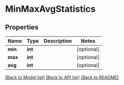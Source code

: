 # MinMaxAvgStatistics

## Properties
Name | Type | Description | Notes
------------ | ------------- | ------------- | -------------
**min** | **int** |  | [optional] 
**max** | **int** |  | [optional] 
**avg** | **int** |  | [optional] 

[[Back to Model list]](../README.md#documentation-for-models) [[Back to API list]](../README.md#documentation-for-api-endpoints) [[Back to README]](../README.md)

